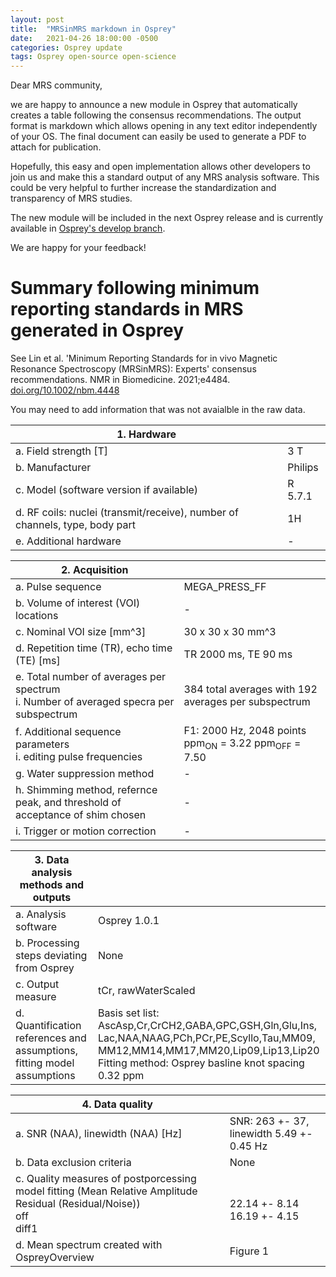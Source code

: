 ```yaml
---
layout: post
title:  "MRSinMRS markdown in Osprey"
date:   2021-04-26 18:00:00 -0500
categories: Osprey update
tags: Osprey open-source open-science
---
```

Dear MRS community,

we are happy to announce a new module in Osprey that automatically creates a table following the consensus recommendations. The output format is markdown which allows opening in any text editor independently of your OS. The final document can easily be used to generate a PDF to attach for publication.

Hopefully, this easy and open implementation allows other developers to join us and make this a standard output of any MRS analysis software. This could be very helpful to further increase the standardization and transparency of MRS studies.

The new module will be included in the next Osprey release and is currently available in [Osprey's develop branch](https://github.com/schorschinho/osprey).

We are happy for your feedback!


 # Summary following minimum reporting standards in MRS generated in Osprey
 See Lin et al. 'Minimum Reporting Standards for in vivo Magnetic Resonance Spectroscopy (MRSinMRS): Experts' consensus recommendations. NMR in Biomedicine. 2021;e4484.
 [doi.org/10.1002/nbm.4448](https://doi.org/10.1002/nbm.4448)


 You may need to add information that was not avaialble in the raw data.

|1. Hardware|  |
|--|--|
|a. Field strength [T]| 3 T|
|b. Manufacturer| Philips|
|c. Model (software version if available)| R 5.7.1|
|d. RF coils: nuclei (transmit/receive), number of channels, type, body part| 1H |
|e. Additional hardware| -|


|2. Acquisition|  |
|--|--|
|a. Pulse sequence | MEGA_PRESS_FF|
|b. Volume of interest (VOI) locations | -|
|c. Nominal VOI size [mm^3]| 30 x 30 x 30 mm^3|
|d. Repetition time (TR), echo time (TE) [ms]| TR 2000 ms, TE 90 ms|
|e. Total number of averages per spectrum <br> i. Number of averaged specra per subspectrum | 384 total averages with 192 averages per subspectrum|
|f. Additional sequence parameters <br> i. editing pulse frequencies | F1: 2000 Hz, 2048 points <br> ppm<sub>ON</sub> = 3.22 ppm<sub>OFF</sub> = 7.50 |
|g. Water suppression method | -|
|h. Shimming method, refernce peak, and threshold of acceptance of shim chosen | -|
|i. Trigger or motion correction| -|


|3. Data analysis methods and outputs|  |
|--|--|
|a. Analysis software | Osprey 1.0.1|
|b. Processing steps deviating from Osprey | None|
|c. Output measure | tCr, rawWaterScaled
|d. Quantification references and assumptions, fitting model assumptions| Basis set list:<br> AscAsp,Cr,CrCH2,GABA,GPC,GSH,Gln,Glu,Ins,<br>Lac,NAA,NAAG,PCh,PCr,PE,Scyllo,Tau,MM09,<br>MM12,MM14,MM17,MM20,Lip09,Lip13,Lip20 <br>Fitting method: Osprey basline knot spacing 0.32 ppm


|4. Data quality|  |
|--|--|
|a. SNR (NAA), linewidth (NAA) [Hz] | SNR: 263 +- 37, linewidth 5.49 +- 0.45 Hz|
|b. Data exclusion criteria | None|
|c. Quality measures of postporcessing model fitting (Mean Relative Amplitude Residual (Residual/Noise)) <br> off <br> diff1 |<br> 22.14 +- 8.14  <br> 16.19 +- 4.15
|d. Mean spectrum created with OspreyOverview| Figure 1
